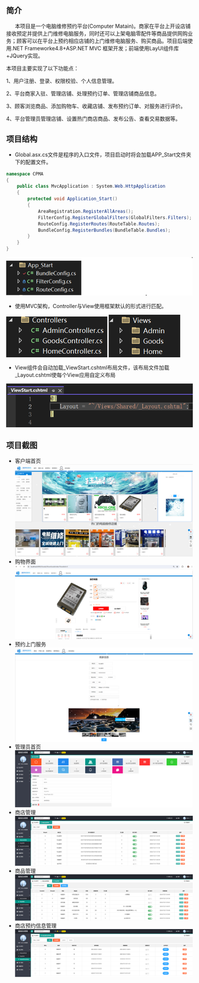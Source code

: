 简介
-
&nbsp;&nbsp;&nbsp;&nbsp;&nbsp;&nbsp;本项目是一个电脑维修预约平台(Computer Matain)。商家在平台上开设店铺接收预定并提供上门维修电脑服务，同时还可以上架电脑零配件等商品提供网购业务；顾客可以在平台上预约相应店铺的上门维修电脑服务、购买商品。项目后端使用.NET Frameworke4.8+ASP.NET MVC 框架开发；前端使用LayUI组件库+JQuery实现。

本项目主要实现了以下功能点：

1、用户注册、登录、权限校验、个人信息管理。

2、平台商家入驻、管理店铺、处理预约订单、管理店铺商品信息。

3、顾客浏览商品、添加购物车、收藏店铺、发布预约订单、对服务进行评价。

4、平台管理员管理店铺、设置热门商店商品、发布公告、查看交易数据等。

项目结构
-
* Global.asx.cs文件是程序的入口文件，项目启动时将会加载APP_Start文件夹下的配置文件。
```C#
namespace CPMA
{
    public class MvcApplication : System.Web.HttpApplication
    {
        protected void Application_Start()
        {
            AreaRegistration.RegisterAllAreas();
            FilterConfig.RegisterGlobalFilters(GlobalFilters.Filters);
            RouteConfig.RegisterRoutes(RouteTable.Routes);
            BundleConfig.RegisterBundles(BundleTable.Bundles);
        }
    }
}
```
![APP_Start](LayuiTest/Screenshot/APP_Start.png)
* 使用MVC架构，Controller与View使用框架默认的形式进行匹配。
  
![Controllers](LayuiTest/Screenshot/Controllers.png)
![Views](LayuiTest/Screenshot/Views.png)

* View组件会自动加载_ViewStart.cshtml布局文件，该布局文件加载_Layout.cshtml使每个View应用自定义布局

![Layout](LayuiTest/Screenshot/Layout.png)


项目截图
-
* 客户端首页
![首页](LayuiTest/Screenshot/首页.png)
* 购物界面
![购物界面](LayuiTest/Screenshot/购物界面.png)
* 预约上门服务
![预约上门服务](LayuiTest/Screenshot/预约上门服务.png)
* 管理员首页
![管理员首页](LayuiTest/Screenshot/管理员首页.png)
* 商店管理
![管理员商店管理](LayuiTest/Screenshot/管理员商店管理.png)
* 商品管理
![管理员商品管理](LayuiTest/Screenshot/管理员商品管理.png)
* 商店预约信息管理
![商店预约](LayuiTest/Screenshot/商店预约.png)


  
  
